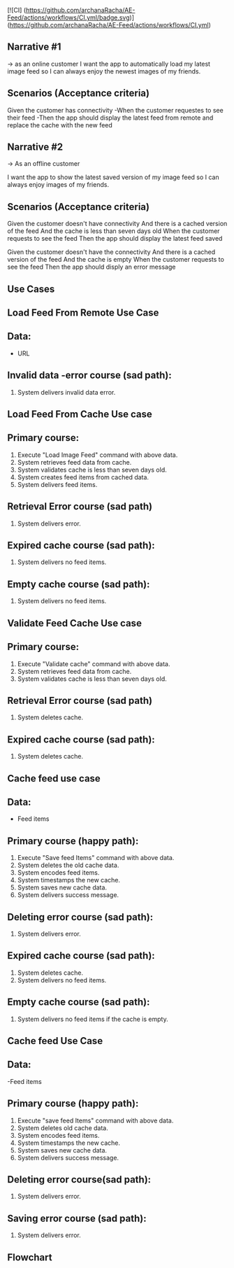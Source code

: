 [![CI] (https://github.com/archanaRacha/AE-Feed/actions/workflows/CI.yml/badge.svg)] (https://github.com/archanaRacha/AE-Feed/actions/workflows/CI.yml)

## Narrative #1
-> as an online customer
I want the app to automatically load my latest image feed so I can always enjoy the newest images of my friends.

## Scenarios (Acceptance criteria)
Given the customer has connectivity
-When the customer requestes to see their feed
-Then the app should display the latest feed from remote and replace the cache with the new feed

## Narrative #2
-> As an offline customer

I want the app to show the latest saved version of my image feed so I can always enjoy images of my friends.

## Scenarios (Acceptance criteria)

Given the customer doesn't have connectivity
And there is a cached version of the feed
And the cache is less than seven days old
When the customer requests to see the feed
Then the app should display the latest feed saved

Given the customer doesn't have the connectivity
And there is a cached version of the feed
And the cache is empty
When the customer requests to see the feed
Then the app should disply an error message

## Use Cases

## Load Feed From Remote Use Case

## Data:
- URL

## Invalid data -error course (sad path):
1. System delivers invalid data error.

## Load Feed From Cache Use case

## Primary course:
1. Execute "Load Image Feed" command with above data.
2. System retrieves feed data from cache.
3. System validates cache is less than seven days old.
4. System creates feed items from cached data.
5. System delivers feed items.

## Retrieval Error course (sad path)
1. System delivers error.

## Expired cache course (sad path):
1. System delivers no feed items.

## Empty cache course (sad path):
1. System delivers no feed items.

## Validate Feed Cache Use case

## Primary course:
1. Execute "Validate cache" command with above data.
2. System retrieves feed data from cache.
3. System validates cache is less than seven days old.

## Retrieval Error course (sad path)
1. System deletes cache.

## Expired cache course (sad path):
1. System deletes cache.

## Cache feed use case
## Data:
- Feed items

## Primary course (happy path):
1. Execute "Save feed Items" command with above data.
2. System deletes the old cache data.
3. System encodes feed items.
4. System timestamps the new cache.
5. System saves new cache data.
6. System delivers success message.

## Deleting error course (sad path):
1. System delivers error.

## Expired cache course (sad path):
1. System deletes cache.
2. System delivers no feed items.

## Empty cache course (sad path):
1. System delivers no feed items if the cache is empty.

## Cache feed Use Case
## Data:
-Feed items

## Primary course (happy path):
1. Execute "save feed Items" command with above data.
2. System deletes old cache data.
3. System encodes feed items.
4. System timestamps the new cache.
5. System saves new cache data.
6. System delivers success message.

## Deleting error course(sad path):
1. System delivers error.

## Saving error course (sad path):
1. System delivers error.

## Flowchart


